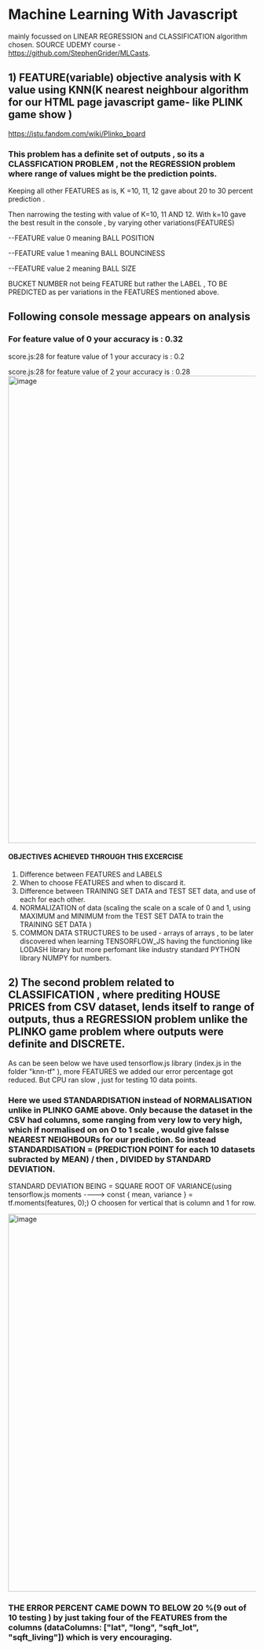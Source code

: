 # Machine Learning With Javascript
mainly focussed on LINEAR REGRESSION and CLASSIFICATION algorithm chosen. 
SOURCE UDEMY course - https://github.com/StephenGrider/MLCasts. 

## 1) FEATURE(variable) objective analysis with K value using KNN(K nearest neighbour algorithm for our HTML page javascript game- like PLINK game show )
https://jstu.fandom.com/wiki/Plinko_board 

### This problem has a definite set of outputs , so its a CLASSFICATION PROBLEM , not the REGRESSION problem where range of values might be the prediction points. 
Keeping all other FEATURES as is, K =10, 11, 12 gave about 20 to 30 percent prediction .

Then narrowing the testing with value of K=10, 11 AND 12.
With k=10 gave the best result in the console , by varying other variations(FEATURES)

--FEATURE value 0 meaning BALL POSITION 

--FEATURE value 1 meaning BALL BOUNCINESS 

--FEATURE value 2 meaning BALL SIZE

BUCKET NUMBER not being FEATURE but rather the LABEL , TO BE PREDICTED as per variations in the FEATURES mentioned above.

## Following console message appears on analysis
### For feature value of  0 your accuracy is :  0.32

score.js:28 for feature value of  1 your accuracy is :  0.2

score.js:28 for feature value of  2 your accuracy is :  0.28
<img width="950" alt="image" src="https://github.com/contactmeroshan/MachineLearningWithJavascript/assets/87830296/666e1c96-e565-4b70-8255-3778419588d0">

#### OBJECTIVES ACHIEVED THROUGH THIS EXCERCISE 
1) Difference between FEATURES and LABELS
2) When to choose FEATURES and when to discard it.
3) Difference between TRAINING SET DATA and TEST SET data, and use of each for each other.
4) NORMALIZATION of data (scaling the scale on a scale of 0 and 1, using MAXIMUM and MINIMUM from the TEST SET DATA to train the TRAINING SET DATA )
5) COMMON DATA STRUCTURES to be used - arrays of arrays , to be later discovered when learning TENSORFLOW_JS having the functioning like LODASH library but more perfomant like industry standard PYTHON library NUMPY for numbers. 

## 2) The second problem related to CLASSIFICATION , where prediting HOUSE PRICES from CSV dataset, lends itself to range of outputs, thus a REGRESSION problem unlike the PLINKO game problem where outputs were definite and DISCRETE. 

As can be seen below we have used tensorflow.js library (index.js in the folder "knn-tf" ), more FEATURES we added our error percentage got reduced. But CPU ran slow , just for testing 10 data points. 

### Here we used STANDARDISATION instead of NORMALISATION unlike in PLINKO GAME above. Only because the dataset in the CSV had columns, some ranging from very low to very high, which if normalised on on O to 1 scale , would give falsse NEAREST NEIGHBOURs for our prediction. So instead STANDARDISATION = (PREDICTION POINT for each 10 datasets subracted by MEAN) / then , DIVIDED by STANDARD DEVIATION.

STANDARD DEVIATION BEING = SQUARE ROOT OF VARIANCE(using tensorflow.js moments ----> const { mean, variance } = tf.moments(features, 0);) 
O choosen for vertical that is column and 1 for row. 

<img width="768" alt="image" src="https://github.com/contactmeroshan/MachineLearningWithJavascript/assets/87830296/7328ebe3-a8ad-46d5-8285-9998ca5ba025">

### THE ERROR PERCENT CAME DOWN TO BELOW 20 %(9 out of 10 testing ) by just taking four of the FEATURES from the columns (dataColumns: ["lat", "long", "sqft_lot", "sqft_living"]) which is very encouraging. 
